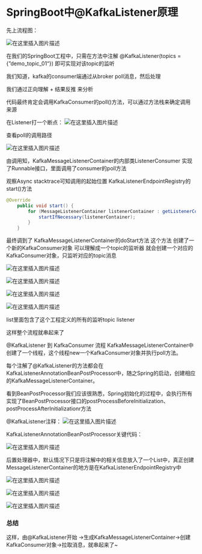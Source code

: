 # SpringBoot中@KafkaListener原理



先上流程图：

![在这里插入图片描述](./assets/6f925970e966258bef22080f2f3304b9-1723076660922-3.png)

在我们的SpringBoot工程中，只需在方法中注解
@KafkaListener(topics = {”demo_topic_01“})
即可实现对该topic的监听

我们知道，kafka的consumer端通过从broker poll消息，然后处理

我们通过正向理解 + 结果反推 来分析

代码最终肯定会调用KafkaConsumer的poll()方法，可以通过方法栈来确定调用来源

在Listener打一个断点：
![在这里插入图片描述](./assets/3a9e2b3e22aee0d3a41cf7271c0398b9.png)

查看poll的调用路径

![在这里插入图片描述](./assets/45528598b2cbd4fa5c3b3aa8238a3ad2.png)

由调用知，KafkaMessageListenerContainer的内部类ListenerConsumer 实现了Runnable接口，里面调用了consumer的poll方法

观察Async stacktrace可知调用的起始位置
KafkaListenerEndpointRegistry的start()方法

```java
@Override
	public void start() {
		for (MessageListenerContainer listenerContainer : getListenerContainers()) {
			startIfNecessary(listenerContainer);
		}
	}

```

最终调到了
KafkaMessageListenerContainer的doStart方法
这个方法 创建了一个新的KafkaConsumer对象
可以理解成一个topic的监听器 就会创建一个对应的KafkaConsumer对象，只监听对应的topic消息

![在这里插入图片描述](./assets/d0ae3596018b8e7fdaddb7ddf31a88b7.png)

![在这里插入图片描述](./assets/d0ae3596018b8e7fdaddb7ddf31a88b7-1723077260048-11.png)

![在这里插入图片描述](./assets/4f9a63f0ed6088bfa66cd1ebd1aa30ac.png)

![在这里插入图片描述](./assets/a3b393b986c905cc495b9da1f20d9634.png)

list里面包含了这个工程定义的所有的监听topic listener

这样整个流程就串起来了

@KafkaListener 到 KafkaConsumer 流程
KafkaMessageListenerContainer中创建了一个线程，这个线程new一个KafkaConsumer对象并执行poll方法。

每个注解了@KafkaListener的方法都会在KafkaListenerAnnotationBeanPostProcessor中，随之Spring的启动，创建相应的KafkaMessageListenerContainer。

看到BeanPostProcessor我们应该很熟悉，Spring初始化的过程中，会执行所有实现了BeanPostProcessor接口的postProcessBeforeInitialization、postProcessAfterInitializationr方法

@KafkaListener注释：
![在这里插入图片描述](./assets/0b19180c77dcfe635336df200aa9dec3.png)

KafkaListenerAnnotationBeanPostProcessor关键代码：

![在这里插入图片描述](./assets/7b1a8923d5a89c1e308820acb4f0dc36.png)

后置处理器中，默认情况下只是将注解中的相关信息放入了一个List中，真正创建MessageListenerContainer的地方是在KafkaListenerEndpointRegistry中

![在这里插入图片描述](./assets/9f2f80f7fb1489af2dcd05a2d278e68b.png)

![在这里插入图片描述](./assets/540cc64831cff31e84369bf3f9a60d09.png)

![在这里插入图片描述](./assets/786e8e710b0ec214037e100a038e1dc2.png)

### 总结

这样，由@KafkaListener开始 ->生成KafkaMessageListenerContainer->创建KafkaConsumer对象->拉取消息，就串起来了~